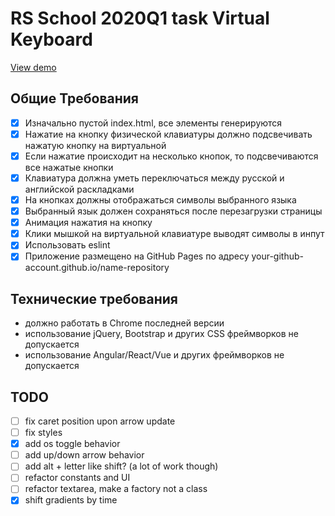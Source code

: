 # RS School 2020Q1 task Virtual Keyboard

[View demo](https://kotiknalune.github.io/virtual-keyboard/)

## Общие Требования

- [x] Изначально пустой index.html, все элементы генерируются
- [x] Нажатие на кнопкy физической клавиатуры должно подсвечивать нажатую кнопку на виртуальной
- [x] Если нажатие происходит на несколько кнопок, то подсвечиваются все нажатые кнопки
- [x] Клавиатура должна уметь переключаться между русской и английской раскладками
- [x] На кнопках должны отображаться символы выбранного языка
- [x] Выбранный язык должен сохраняться после перезагрузки страницы
- [x] Анимация нажатия на кнопку
- [x] Клики мышкой на виртуальной клавиатуре выводят символы в инпут
- [x] Использовать eslint
- [x] Приложение размещено на GitHub Pages по адресу your-github-account.github.io/name-repository

## Технические требования

- должно работать в Chrome последней версии
- использование jQuery, Bootstrap и других CSS фреймворков не допускается
- использование Angular/React/Vue и других фреймворков не допускается

## TODO

- [ ] fix caret position upon arrow update
- [ ] fix styles
- [x] add os toggle behavior
- [ ] add up/down arrow behavior
- [ ] add alt + letter like shift? (a lot of work though)
- [ ] refactor constants and UI
- [ ] refactor textarea, make a factory not a class
- [x] shift gradients by time
